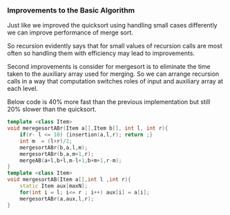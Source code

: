 ### Improvements to the Basic Algorithm

Just like we improved the quicksort using handling small cases differently we can improve performance of merge sort.

So recursion evidently says that for small values of recursion calls are most often so handling them with efficiency may lead to improvements.

Second improvements is consider for mergesort is to eliminate the time taken to the auxiliary array used for merging. So we can arrange recursion calls in a way that computation switches roles of input and auxiliary array at each level.

Below code is 40% more fast than the previous implementation but still 20% slower than the quicksort.

````c++
template <class Item> 
void meregesortABr(Item a[],Item b[], int l, int r){
    if(r- l <= 10) {insertion(a,l,r); return ;}
    int m  = (l+r)/2;
    mergesortABr(b,a,l,m);
    mergesortABr(b,a,m+1,r);
    mergeAB(a+l,b+l,m-l+1,b+m+1,r-m);
}
template <class Item>
void mergesortAB(Item a[],int l ,int r){
    static Item aux[maxN];
    for(int i = l; i<= r ; i++) aux[i] = a[i];
    mergesortABr(a,aux,l,r);
}
````

